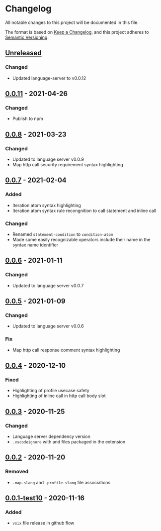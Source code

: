 # Changelog

All notable changes to this project will be documented in this file.

The format is based on [Keep a Changelog](https://keepachangelog.com/en/1.0.0/),
and this project adheres to [Semantic Versioning](https://semver.org/spec/v2.0.0.html).

## [Unreleased]

### Changed
* Updated language-server to v0.0.12

## [0.0.11] - 2021-04-26

### Changed
* Publish to npm

## [0.0.8] - 2021-03-23

### Changed
* Updated to language server v0.0.9
* Map http call security requirement syntax highlighting

## [0.0.7] - 2021-02-04

### Added
* Iteration atom syntax highlighting
* Iteration atom syntax rule recongnition to call statement and inline call

### Changed
* Renamed `statement-condition` to `condition-atom`
* Made some easily recognizable operators include their name in the syntax name identifier

## [0.0.6] - 2021-01-11

### Changed
* Updated to language server v0.0.7

## [0.0.5] - 2021-01-09

### Changed
* Updated to language server v0.0.6

### Fix
* Map http call response comment syntax highlighting

## [0.0.4] - 2020-12-10

### Fixed
* Highlighting of profile usecase safety
* Highlighting of inline call in http call body slot

## [0.0.3] - 2020-11-25

### Changed
* Language server dependency version
* `.vscodeignore` with and files packaged in the extension

## [0.0.2] - 2020-11-20

### Removed
* `.map.slang` and `.profile.slang` file associations

## [0.0.1-test10] - 2020-11-16

### Added
* `vsix` file release in github flow

[Unreleased]: https://github.com/superfaceai/language-client-vscode/compare/v0.0.11...HEAD
[0.0.11]: https://github.com/superfaceai/language-client-vscode/compare/v0.0.8...v0.0.11
[0.0.8]: https://github.com/superfaceai/language-client-vscode/compare/v0.0.7...v0.0.8
[0.0.7]: https://github.com/superfaceai/language-client-vscode/compare/v0.0.6...v0.0.7
[0.0.6]: https://github.com/superfaceai/language-client-vscode/compare/v0.0.5...v0.0.6
[0.0.5]: https://github.com/superfaceai/language-client-vscode/compare/v0.0.4...v0.0.5
[0.0.4]: https://github.com/superfaceai/language-client-vscode/compare/v0.0.3...v0.0.4
[0.0.3]: https://github.com/superfaceai/language-client-vscode/compare/v0.0.2...v0.0.3
[0.0.2]: https://github.com/superfaceai/language-client-vscode/compare/v0.0.1-test10...v0.0.2
[0.0.1-test10]: https://github.com/superfaceai/language-client-vscode/releases/tag/v0.0.1-test10
